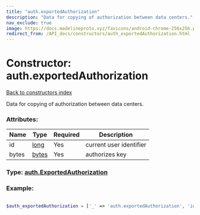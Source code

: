 ```yaml
---
title: "auth.exportedAuthorization"
description: "Data for copying of authorization between data centers."
nav_exclude: true
image: https://docs.madelineproto.xyz/favicons/android-chrome-256x256.png
redirect_from: /API_docs/constructors/auth_exportedAuthorization.html
---
```

# Constructor: auth.exportedAuthorization  
[Back to constructors index](/API_docs/constructors/index.html)



Data for copying of authorization between data centers.

### Attributes:

| Name     |    Type       | Required | Description |
|----------|---------------|----------|-------------|
|id|[long](/API_docs/types/long.html) | Yes|current user identifier|
|bytes|[bytes](/API_docs/types/bytes.html) | Yes|authorizes key|



### Type: [auth.ExportedAuthorization](/API_docs/types/auth.ExportedAuthorization.html)


### Example:

```php

$auth_exportedAuthorization = ['_' => 'auth.exportedAuthorization', 'id' => long, 'bytes' => 'bytes'];
```  
